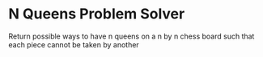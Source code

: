 # N Queens Problem Solver

Return possible ways to have n queens on a n by n chess board such that each piece cannot be taken by another

